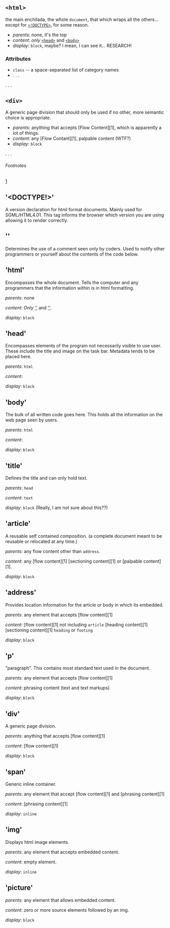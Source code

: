 <!--Content from site -->

## `<html>`

the main enchilada, the whole `document`, that which wraps all the others... except for [`<!DOCTYPE>`](#doctype), for some reason.

* _parents_: none, it's the top
* _content_: _only_ [`<head>`](#head) and [`<body>`](#body)
* _display_: `block`, maybe? I mean, I can see it... RESEARCH!

### Attributes

* `class` -- a space-separated list of category names
* . . .

. . .

## `<div>`

A generic page division that should only be used if no other, more semantic choice is appropriate.

* _parents_: anything that accepts [Flow Content][1], which is apparently a lot of things.
* _content_: any [Flow Contant][1], palpable content (WTF?)
* _display_: `block`

. . .

###### Footnotes

[1](https://developer.mozilla.org/en-US/docs/Web/Guide/HTML/Content_categories#Flow_content)

<!--Self Created Content-->

## '<DOCTYPE!>'

A version declaration for html format documents.  Mainly used for SGML/HTML4.01.  This tag informs the browser which version you are using allowing it to render correctly.

## '<!-- -->'

Determines the use of a comment seen only by coders.  Used to notify other programmers or yourself about the contents of the code below.

## 'html'

Encompasses the whole document.  Tells the computer and any programmers that the information within is in html formatting.

_parents_: none

_content_: _Only_ ['<head>'](#head) and ['<body>'](#body).

_display_: `block`

## 'head'

Encompasses elements of the program not necessarily visible to use user.  These include the title and image on the task bar.  Metadata tends to be placed here.

_parents_: `html`

_content_:

_display_: `block`

## 'body'

The bulk of all written code goes here.  This holds all the information on the web page seen by users.

_parents_: `html`

_content_:

_display_: `block`

## 'title'

Defines the title and can only hold text.

_parents_: `head`

_content_: `text`

_display_: `block` (Really, I am not sure about this??)

## 'article'

A reusable self contained composition. (a complete document meant to be reusable or relocated at any time.)

_parents_:  any flow content other than `address`.

_content_:  any [flow content][1] [sectioning content][1] or [palpable content][1].

_display_:  `block`

## 'address'

Provides location information for the article or body in which its embedded.

_parents_:  any element that accepts [flow content][1]

_content_:  [flow content][1] not including `article` [heading content][1] [sectioning content][1] `heading` or `footing`

_display_:  `block`

## 'p'

"paragraph".  This contains most standard text used in the document.

_parents_:  any element that accepts [flow content][1]

_content_:  phrasing content (text and text markups)

_display_:  `block`

## 'div'

A generic page division.

_parents_:  anything that accepts [flow content][1]

_content_:  [flow content][1]

_display_:  `block`

## 'span'

Generic inline container.

_parents_:  any element that accept [flow content][1] and [phrasing content][1]

_content_:  [phrasing content][1]

_display_:  `inline`

## 'img'

Displays html image elements.

_parents_:  any element that accepts embedded content.

_content_:  empty element.

_display_:  `inline`

## 'picture'

_parents_:  any element that allows embedded content.

_content_:  zero or more source elements followed by an img.

_display_:  `block`
